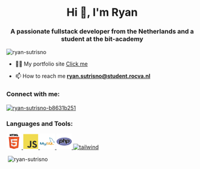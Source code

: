 <h1 align="center">Hi 👋, I'm Ryan</h1>
<h3 align="center">A passionate fullstack developer from the Netherlands and a student at the bit-academy</h3>

<p align="left"> <img src="https://komarev.com/ghpvc/?username=ryan-sutrisno&label=Profile%20views&color=0e75b6&style=flat" alt="ryan-sutrisno" /> </p>

- 👨‍💻 My portfolio site [Click me](https://ryan-sutrisno.github.io/)

- 📫 How to reach me **ryan.sutrisno@student.rocva.nl**

<h3 align="left">Connect with me:</h3>
<p align="left">
<a href="https://linkedin.com/in/ryan-sutrisno-b8631b251/" target="blank"><img align="center" src="https://raw.githubusercontent.com/rahuldkjain/github-profile-readme-generator/master/src/images/icons/Social/linked-in-alt.svg" alt="ryan-sutrisno-b8631b251" height="30" width="40" /></a>
</p>

<h3 align="left">Languages and Tools:</h3>
<p align="left"> <a href="https://www.w3.org/html/" target="_blank" rel="noreferrer"> <img src="https://raw.githubusercontent.com/devicons/devicon/master/icons/html5/html5-original-wordmark.svg" alt="html5" width="40" height="40"/> </a> <a href="https://developer.mozilla.org/en-US/docs/Web/JavaScript" target="_blank" rel="noreferrer"> <img src="https://raw.githubusercontent.com/devicons/devicon/master/icons/javascript/javascript-original.svg" alt="javascript" width="40" height="40"/> </a> <a href="https://www.mysql.com/" target="_blank" rel="noreferrer"> <img src="https://raw.githubusercontent.com/devicons/devicon/master/icons/mysql/mysql-original-wordmark.svg" alt="mysql" width="40" height="40"/> </a> <a href="https://www.php.net" target="_blank" rel="noreferrer"> <img src="https://raw.githubusercontent.com/devicons/devicon/master/icons/php/php-original.svg" alt="php" width="40" height="40"/> </a> <a href="https://tailwindcss.com/" target="_blank" rel="noreferrer"> <img src="https://www.vectorlogo.zone/logos/tailwindcss/tailwindcss-icon.svg" alt="tailwind" width="40" height="40"/> </a> </p>

<p>&nbsp;<img align="center" src="https://github-readme-stats.vercel.app/api?username=ryan-sutrisno&show_icons=true&locale=en" alt="ryan-sutrisno" /></p>

